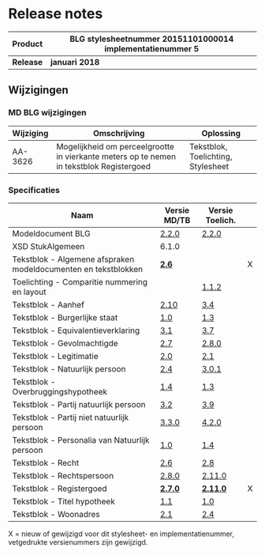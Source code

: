 # Release notes
Product|BLG stylesheetnummer 20151101000014 implementatienummer 5|
|---|---|
|**Release**|**januari 2018**|
## Wijzigingen
### MD BLG wijzigingen
|Wijziging|Omschrijving|Oplossing|
|---|---|---|
AA-3626|Mogelijkheid om perceelgrootte in vierkante meters op te nemen in tekstblok Registergoed|Tekstblok, Toelichting, Stylesheet|
### Specificaties
Naam|Versie MD/TB|Versie Toelich.|  |
| --- |--- |--- |---|
Modeldocument BLG|[2.2.0](/modeldocumenten/Hypotheek%20BLG/20151101000014/Modeldocument%20BLG%20v2.2.0.docx)|[2.2.0](/modeldocumenten/Hypotheek%20BLG/20151101000014/Toelichting%20modeldocument%20BLG%202.2.0%20-%20v2.2.0.docx)|   |
XSD StukAlgemeen|6.1.0||   |
Tekstblok - Algemene afspraken modeldocumenten en tekstblokken|**[2.6](/tekstblokken/Tekstblok%20-%20Algemene%20afspraken%20modeldocumenten%20en%20tekstblokken%20v2.6.docx)**|| X | 
Toelichting - Comparitie nummering en layout||[1.1.2](/tekstblokken/Toelichting%20-%20Comparitie%20nummering%20en%20layout%20v1.1.2.docx)|   |
Tekstblok - Aanhef|[2.10](/tekstblokken/Tekstblok%20-%20Aanhef%20v2.10.docx)|[3.4](/tekstblokken/Toelichting%20Tekstblok%20-%20Aanhef%202.10%20-%20v3.4.docx)|   |
Tekstblok - Burgerlijke staat|[1.0](/tekstblokken/Tekstblok%20-%20Burgerlijke%20staat%20v1.0.docx)|[1.3](/tekstblokken/Toelichting%20Tekstblok%20-%20Burgerlijke%20staat%201.0%20-%20v1.3.docx)|   |
Tekstblok - Equivalentieverklaring|[3.1](/tekstblokken/Tekstblok%20-%20Equivalentieverklaring%20v3.1.docx)|[3.7](/tekstblokken/Toelichting%20Tekstblok%20-%20Equivalentieverklaring%203.1%20-%20v3.7.docx)|   |
Tekstblok - Gevolmachtigde|[2.7](/tekstblokken/Tekstblok%20-%20Gevolmachtigde%20v2.7.docx)|[2.8.0](/tekstblokken/Toelichting%20Tekstblok%20-%20Gevolmachtigde%202.7%20-%20v2.8.0.docx)|   |
Tekstblok - Legitimatie|[2.0](/tekstblokken/Tekstblok%20-%20Legitimatie%20v2.0.docx)|[2.1](/tekstblokken/Toelichting%20Tekstblok%20-%20Legitimatie%202.0%20-%20v2.1.docx)|   |
Tekstblok - Natuurlijk persoon|[2.4](/tekstblokken/Tekstblok%20-%20Natuurlijk%20persoon%20v2.4.docx)|[3.0.1](/tekstblokken/Toelichting%20Tekstblok%20-%20Natuurlijk%20persoon%202.4%20-%20v3.0.1.docx)|   |
Tekstblok - Overbruggingshypotheek|[1.4](/tekstblokken/Tekstblok%20-%20Overbruggingshypotheek%20v%201.4.docx)|[1.3](/tekstblokken/Toelichting%20Tekstblok%20-%20Overbruggingshypotheek%201.4%20-%20v1.3.docx)|   |
Tekstblok - Partij natuurlijk persoon|[3.2](/tekstblokken/Tekstblok%20-%20Partij%20natuurlijk%20persoon%20v3.2.docx)|[3.9](/tekstblokken/Toelichting%20Tekstblok%20-%20Partij%20natuurlijk%20persoon%203.2%20-%20v3.9.docx)|   |
Tekstblok - Partij niet natuurlijk persoon|[3.3.0](/tekstblokken/Tekstblok%20-%20Partij%20niet%20natuurlijk%20persoon%20v3.3.0.docx)|[4.2.0](/tekstblokken/Toelichting%20Tekstblok%20-%20Partij%20niet%20natuurlijk%20persoon%203.3.0%20-%20v4.2.0.docx)|   |
Tekstblok - Personalia van Natuurlijk persoon|[1.0](/tekstblokken/Tekstblok%20-%20Personalia%20van%20Natuurlijk%20persoon%20v1.0.docx)|[1.4](/tekstblokken/Toelichting%20Tekstblok%20-%20Personalia%20van%20Natuurlijk%20persoon%201.0%20-%20v1.4.docx)|   |
Tekstblok - Recht|[2.6](/tekstblokken/Tekstblok%20-%20Recht%20v2.6.docx)|[2.8](/tekstblokken/Toelichting%20Tekstblok%20-%20Recht%202.6%20-%20v2.8.docx)|   |
Tekstblok - Rechtspersoon|[2.8.0](/tekstblokken/Tekstblok%20-%20Rechtspersoon%20v2.8.0.docx)|[2.11.0](/tekstblokken/Toelichting%20Tekstblok%20-%20Rechtspersoon%202.8.0%20-%20v2.11.0.docx)|   |
Tekstblok - Registergoed|**[2.7.0](/tekstblokken/Tekstblok%20-%20Registergoed%20v2.7.0.docx)**|**[2.11.0](/tekstblokken/Toelichting%20Tekstblok%20-%20Registergoed%202.7.0%20-%20v2.11.0.docx)**| X | 
Tekstblok - Titel hypotheek|[1.1](/tekstblokken/Tekstblok%20-%20Titel%20hypotheek%20v1.1.docx)|[1.0](/tekstblokken/Toelichting%20Tekstblok%20-%20Titel%20hypotheek%201.1%20-%20v1.0.docx)|   |
Tekstblok - Woonadres|[2.1](/tekstblokken/Tekstblok%20-%20Woonadres%20v2.1.docx)|[2.4](/tekstblokken/Toelichting%20Tekstblok%20-%20Woonadres%202.1%20-%20v2.4.docx)|   |
X = nieuw of gewijzigd voor dit stylesheet- en implementatienummer, vetgedrukte versienummers zijn gewijzigd.